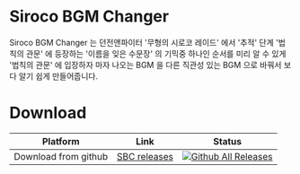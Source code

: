 # Siroco BGM Changer

Siroco BGM Changer 는 던전앤파이터 '무형의 시로코 레이드' 에서 '추적' 단계 '법칙의 관문' 에 등장하는 '이름을 잊은 수문장' 의 기믹중 하나인 순서를 미리 알 수 있게 '법칙의 관문' 에 입장하자 마자 나오는 BGM 을 다른 직관성 있는 BGM 으로 바꿔서 보다 알기 쉽게 만들어줍니다.

Download
======
| Platform | Link | Status |
|---|---|---|
| Download from github | [SBC releases](https://github.com/CSense-O2/SBC/releases) | [![Github All Releases](https://img.shields.io/github/downloads/CSense-O2/SBC/latest/total?color=bright%20green&label=Downloads&logo=SBC&logoColor=Dark)](https://github.com/CSense-O2/SBC/releases) |
